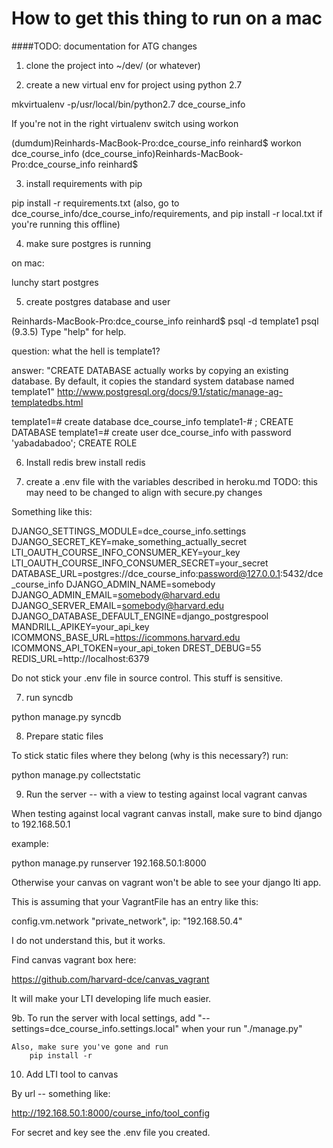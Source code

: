 
# How to get this thing to run on a mac
####TODO: documentation for ATG changes

1. clone the project into ~/dev/ (or whatever)

2. create a new virtual env for project using python 2.7

mkvirtualenv -p/usr/local/bin/python2.7 dce_course_info

If you're not in the right virtualenv switch using workon

(dumdum)Reinhards-MacBook-Pro:dce_course_info reinhard$ workon dce_course_info
(dce_course_info)Reinhards-MacBook-Pro:dce_course_info reinhard$ 

3. install requirements with pip

pip install -r requirements.txt
(also, go to dce_course_info/dce_course_info/requirements, and 
    pip install -r local.txt
    if you're running this offline)

4. make sure postgres is running

on mac:

lunchy start postgres

5. create postgres database and user

Reinhards-MacBook-Pro:dce_course_info reinhard$ psql -d template1
psql (9.3.5)
Type "help" for help.

question: what the hell is template1?

answer: "CREATE DATABASE actually works by copying an existing database.
By default, it copies the standard system database named template1"
http://www.postgresql.org/docs/9.1/static/manage-ag-templatedbs.html

template1=# create database dce_course_info
template1-# ;
CREATE DATABASE
template1=# create user dce_course_info with password 'yabadabadoo';
CREATE ROLE


6. Install redis
brew install redis

6. create a .env file with the variables described in heroku.md
TODO: this may need to be changed to align with secure.py changes

Something like this:

DJANGO_SETTINGS_MODULE=dce_course_info.settings
DJANGO_SECRET_KEY=make_something_actually_secret
LTI_OAUTH_COURSE_INFO_CONSUMER_KEY=your_key
LTI_OAUTH_COURSE_INFO_CONSUMER_SECRET=your_secret
DATABASE_URL=postgres://dce_course_info:password@127.0.0.1:5432/dce_course_info
DJANGO_ADMIN_NAME=somebody
DJANGO_ADMIN_EMAIL=somebody@harvard.edu
DJANGO_SERVER_EMAIL=somebody@harvard.edu
DJANGO_DATABASE_DEFAULT_ENGINE=django_postgrespool
MANDRILL_APIKEY=your_api_key
ICOMMONS_BASE_URL=https://icommons.harvard.edu
ICOMMONS_API_TOKEN=your_api_token
DREST_DEBUG=55
REDIS_URL=http://localhost:6379

Do not stick your .env file in source control. This stuff is sensitive.

7. run syncdb 

python manage.py syncdb


8. Prepare static files

To stick static files where they belong (why is this necessary?) run:

python manage.py collectstatic

9. Run the server -- with a view to testing against local vagrant canvas

When testing against local vagrant canvas install, make sure to bind django to 192.168.50.1

example:

python manage.py runserver 192.168.50.1:8000

Otherwise your canvas on vagrant won't be able to see your django lti app.

This is assuming that your VagrantFile has an entry like this:
                                                                                                                                         
config.vm.network "private_network", ip: "192.168.50.4"
  
I do not understand this, but it works.

Find canvas vagrant box here:

https://github.com/harvard-dce/canvas_vagrant

It will make your LTI developing life much easier.

9b. To run the server with local settings, add "--settings=dce_course_info.settings.local"
    when your run "./manage.py" 
    
    Also, make sure you've gone and run
        pip install -r
  
10. Add LTI tool to canvas
 
 By url -- something like:
 
 http://192.168.50.1:8000/course_info/tool_config
 
 For secret and key see the .env file you created.